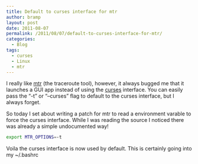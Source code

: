 ```yaml
---
title: Default to curses interface for mtr
author: bramp
layout: post
date: 2011-08-07
permalink: /2011/08/07/default-to-curses-interface-for-mtr/
categories:
  - Blog
tags:
  - curses
  - Linux
  - mtr
---
```

I really like [mtr][1] (the traceroute tool), however, it always bugged me that it launches a GUI app instead of using the [curses][2] interface. You can easily pass the &#8220;-t&#8221; or &#8220;&#8211;curses&#8221; flag to default to the curses interface, but I always forget.

So today I set about writing a patch for mtr to read a environment varable to force the curses interface. While I was reading the source I noticed there was already a simple undocumented way!

```bash
export MTR_OPTIONS=-t
```

Voila the curses interface is now used by default. This is certainly going into my ~/.bashrc

 [1]: http://www.bitwizard.nl/mtr/
 [2]: http://en.wikipedia.org/wiki/Curses_(programming_library)
 